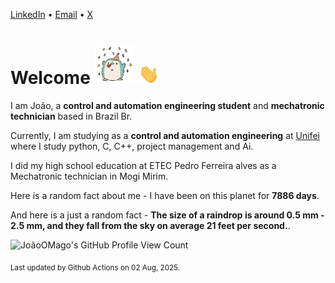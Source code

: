 [LinkedIn](https://www.linkedin.com/in/joão-pedro-gozzoli-b95641301/) &bull;
[Email](joaopedrogozzoli@gmail.com) &bull;
[X](https://x.com/jpp12prado)

# Welcome <img src="happy.gif" height="64px" /> <img src="wave.gif" height="32px" />

I am João, a  **control and automation engineering student** and **mechatronic technician** based in Brazil Br.

Currently, I am studying as a **control and automation engineering** at [Unifei](https://unifei.edu.br) where I study python, C, C++, project management and Ai.

I did my high school education at ETEC Pedro Ferreira alves as a Mechatronic technician in Mogi Mirim.

Here is a random fact about me - I have been on this planet for **7886 days**.

And here is a just a random fact -  **The size of a raindrop is around 0.5 mm - 2.5 mm, and they fall from the sky on average 21 feet per second.**.

![JoãoOMago's GitHub Profile View Count](https://komarev.com/ghpvc/?username=JoaoOMago)

<sub>Last updated by Github Actions on 02 Aug, 2025.</sub>
